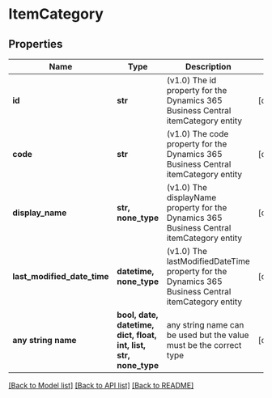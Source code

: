 # ItemCategory


## Properties
Name | Type | Description | Notes
------------ | ------------- | ------------- | -------------
**id** | **str** | (v1.0) The id property for the Dynamics 365 Business Central itemCategory entity | [optional] 
**code** | **str** | (v1.0) The code property for the Dynamics 365 Business Central itemCategory entity | [optional] 
**display_name** | **str, none_type** | (v1.0) The displayName property for the Dynamics 365 Business Central itemCategory entity | [optional] 
**last_modified_date_time** | **datetime, none_type** | (v1.0) The lastModifiedDateTime property for the Dynamics 365 Business Central itemCategory entity | [optional] 
**any string name** | **bool, date, datetime, dict, float, int, list, str, none_type** | any string name can be used but the value must be the correct type | [optional]

[[Back to Model list]](../README.md#documentation-for-models) [[Back to API list]](../README.md#documentation-for-api-endpoints) [[Back to README]](../README.md)


